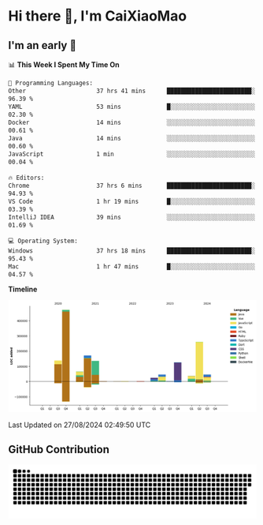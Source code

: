 # Hi there 👋, I'm CaiXiaoMao

## I'm an early 🐤
<!--START_SECTION:waka-->
📊 **This Week I Spent My Time On** 

```text
💬 Programming Languages: 
Other                    37 hrs 41 mins      ████████████████████████░   96.39 % 
YAML                     53 mins             █░░░░░░░░░░░░░░░░░░░░░░░░   02.30 % 
Docker                   14 mins             ░░░░░░░░░░░░░░░░░░░░░░░░░   00.61 % 
Java                     14 mins             ░░░░░░░░░░░░░░░░░░░░░░░░░   00.60 % 
JavaScript               1 min               ░░░░░░░░░░░░░░░░░░░░░░░░░   00.04 % 

🔥 Editors: 
Chrome                   37 hrs 6 mins       ████████████████████████░   94.93 % 
VS Code                  1 hr 19 mins        █░░░░░░░░░░░░░░░░░░░░░░░░   03.39 % 
IntelliJ IDEA            39 mins             ░░░░░░░░░░░░░░░░░░░░░░░░░   01.69 % 

💻 Operating System: 
Windows                  37 hrs 18 mins      ████████████████████████░   95.43 % 
Mac                      1 hr 47 mins        █░░░░░░░░░░░░░░░░░░░░░░░░   04.57 % 
```

**Timeline**

![Lines of Code chart](https://raw.githubusercontent.com/caixiaomao/caixiaomao/main/assets/bar_graph.png)


 Last Updated on 27/08/2024 02:49:50 UTC
<!--END_SECTION:waka-->

## GitHub Contribution
<picture>
  <source media="(prefers-color-scheme: dark)" srcset="/dist/snake/github-contribution-grid-snake-dark.svg" />
  <source media="(prefers-color-scheme: light)" srcset="/dist/snake/github-contribution-grid-snake.svg" />
  <img alt="github contribution grid snake animation" src="/dist/snake/github-contribution-grid-snake.svg" />
</picture>
